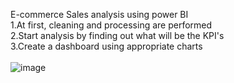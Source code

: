   E-commerce Sales analysis using power BI <br>
1.At first, cleaning and processing are performed <br>
2.Start analysis by finding out what will be the KPI's <br>
3.Create a dashboard using appropriate charts <br>
<br>
![image](https://github.com/jeskhumancha/E-commerce-sales-analysis/assets/165833014/d0ca01ce-c220-4a59-913d-0174068d82c0)
